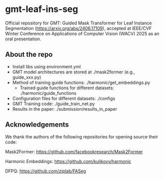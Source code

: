 # gmt-leaf-ins-seg
Official repository for GMT: Guided Mask Transformer for Leaf Instance Segmentation (https://arxiv.org/abs/2406.17109), accepted at IEEE/CVF Winter Conference on Applications of Computer Vision (WACV) 2025 as an oral presentation.

## About the repo
- Install libs using environment.yml
- GMT model architectures are stored at ./mask2former (e.g., guide_xxx.py)
- Method of training guide functions: ./harmonic/get_embeddings.py
  - Trained guide functions for different datasets: ./harmonic/guide_functions
- Configuration files for different datasets: ./configs
- GMT Training code: ./guide_train_net.py
- Results in the paper: ./submission/results_in_paper

## Acknowledgements
We thank the authors of the following repositories for opening source their code:

Mask2Former: https://github.com/facebookresearch/Mask2Former

Harmonic Embeddings: https://github.com/kulikovv/harmonic

DFPQ: https://github.com/ziplab/FASeg

